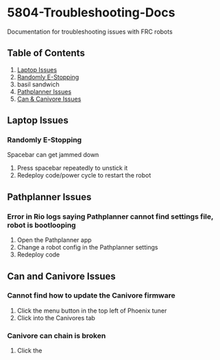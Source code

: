 # 5804-Troubleshooting-Docs
Documentation for troubleshooting issues with FRC robots

## Table of Contents
1. [Laptop Issues](#laptop-issues)
  1. [Randomly E-Stopping](randomly-e-stopping)
  2. basil sandwich
3. [Pathplanner Issues](#pathplanner-issues)
4. [Can & Canivore Issues](#can-and-canivore-issues)


## Laptop Issues
### Randomly E-Stopping
Spacebar can get jammed down
1. Press spacebar repeatedly to unstick it
2. Redeploy code/power cycle to restart the robot

## Pathplanner Issues
### Error in Rio logs saying Pathplanner cannot find settings file, robot is bootlooping
1. Open the Pathplanner app
2. Change a robot config in the Pathplanner settings
3. Redeploy code

## Can and Canivore Issues
### Cannot find how to update the Canivore firmware
1. Click the menu button in the top left of Phoenix tuner
2. Click into the Canivores tab
### Canivore can chain is broken
1. Click the 

